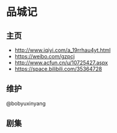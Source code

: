 # 品城记

## 主页

* <http://www.iqiyi.com/a_19rrhau4yt.html>
* <https://weibo.com/gzpcj>
* <http://www.acfun.cn/u/10725427.aspx>
* <https://space.bilibili.com/35364728>

## 维护

@bobyuxinyang

## 剧集


